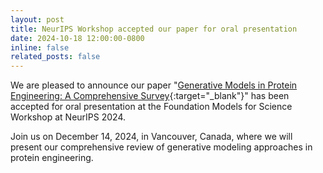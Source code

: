 ```yaml
---
layout: post
title: NeurIPS Workshop accepted our paper for oral presentation
date: 2024-10-18 12:00:00-0800
inline: false
related_posts: false
---
```


We are pleased to announce our paper "[Generative Models in Protein Engineering: A Comprehensive Survey](/assets/pdf/2024-1018-NeurIPS-Protein.pdf){:target="_blank"}" has been accepted for oral presentation at the Foundation Models for Science Workshop at NeurIPS 2024.

Join us on December 14, 2024, in Vancouver, Canada, where we will present our comprehensive review of generative modeling approaches in protein engineering.